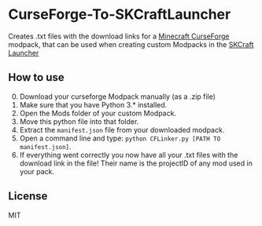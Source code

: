 # CurseForge-To-SKCraftLauncher
Creates .txt files with the download links for a [Minecraft CurseForge](https://minecraft.curseforge.com/) modpack, that can be used when creating custom Modpacks in the [SKCraft Launcher](https://github.com/SKCraft/Launcher)


## How to use
0. Download your curseforge Modpack manually (as a .zip file)
1. Make sure that you have Python 3.* installed.
2. Open the Mods folder of your custom Modpack.
3. Move this python file into that folder.
4. Extract the `manifest.json` file from your downloaded modpack.
5. Open a command line and type: `python CFLinker.py [PATH TO manifest.json]`.
6. If everything went correctly you now have all your .txt files with the download link in the file! Their name is the projectID of any mod used in your pack.



## License

MIT

